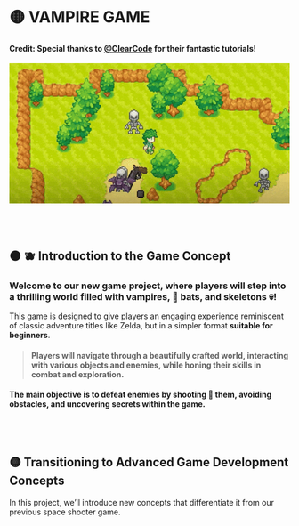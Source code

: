 # 🟡 VAMPIRE GAME

#### Credit: Special thanks to [@ClearCode](https://www.youtube.com/@ClearCode) for their fantastic tutorials!

[<img src="vampire-shooter-game_intro.gif"/>]()



<br>
<br>


## 🟠 🫐 Introduction to the Game Concept


### Welcome to our new game project, where players will step into a thrilling world filled with vampires, 🦇 bats, and skeletons 💀!

This game is designed to give players an engaging experience reminiscent of classic adventure titles like Zelda, but in a simpler format **suitable for beginners**.

> #### Players will navigate through a beautifully crafted world, interacting with various objects and enemies, while honing their skills in combat and exploration.

#### The main objective is to defeat enemies by shooting 🔫 them, avoiding obstacles, and uncovering secrets within the game.




<br>
<br>


## 🟡  Transitioning to Advanced Game Development Concepts

In this project, we’ll introduce new concepts that differentiate it from our previous space shooter game.
